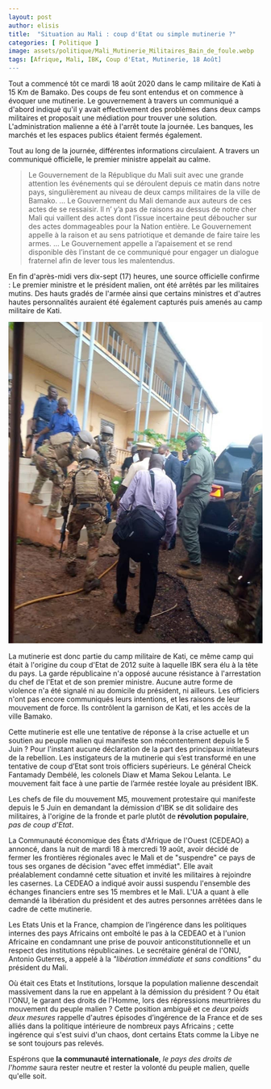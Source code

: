 ```yaml
---
layout: post
author: elisis
title:  "Situation au Mali : coup d'Etat ou simple mutinerie ?"
categories: [ Politique ]
image: assets/politique/Mali_Mutinerie_Militaires_Bain_de_foule.webp
tags: [Afrique, Mali, IBK, Coup d'Etat, Mutinerie, 18 Août]
---
```


Tout a commencé tôt ce mardi 18 août 2020 dans le camp militaire de Kati à 15 Km de Bamako. Des coups de feu sont entendus et on commence à évoquer une mutinerie. Le gouvernement à travers un communiqué a d'abord indiqué qu'il y avait effectivement des problèmes dans deux camps militaires et proposait une médiation pour trouver une solution. L'administration malienne a été à l'arrêt toute la journée. Les banques, les marchés et les espaces publics étaient fermés également.

Tout au long de la journée, différentes informations circulaient. A travers un communiqué officielle, le premier ministre appelait au calme.

> Le Gouvernement de la République du Mali suit avec une grande attention les événements qui se déroulent depuis ce matin dans notre pays, singulièrement au niveau de deux camps militaires de la ville de Bamako. ...
>  Le Gouvernement du Mali demande aux auteurs de ces actes de se ressaisir. Il n’ y’a pas de raisons au dessus de notre cher Mali qui vaillent des actes dont l’issue incertaine peut déboucher sur des actes dommageables pour la Nation entière. Le Gouvernement appelle à la raison et au sens patriotique et demande de faire taire les armes. ...
>   Le Gouvernement appelle a l’apaisement et se rend disponible dès l’instant de ce communiqué pour engager un dialogue fraternel afin de lever tous les malentendus.

En fin d'après-midi vers dix-sept (17) heures, une source officielle confirme : Le premier ministre et le président malien, ont été arrêtés par les militaires mutins. Des hauts gradés de l'armée ainsi que certains ministres et d'autres hautes personnalités auraient été également capturés puis amenés au camp militaire de Kati.

![Arrestation d'IBK et de son premier ministre](/assets/politique/IBK_Arrestation_Kati.jpg)

La mutinerie est donc partie du camp militaire de Kati, ce même camp qui était à l'origine du coup d'Etat de 2012 suite à laquelle IBK sera élu à la tête du pays. La garde républicaine n'a opposé aucune résistance à l'arrestation du chef de l'Etat et de son premier ministre. Aucune autre forme de violence n'a été signalé ni au domicile du président, ni ailleurs. Les officiers n'ont pas encore communiqués leurs intentions, et les raisons de leur mouvement de force. Ils contrôlent la garnison de Kati, et les accès de la ville Bamako. 

Cette mutinerie est elle une tentative de réponse à la crise actuelle et un soutien au peuple malien qui manifeste son mécontentement depuis le 5 Juin ? Pour l'instant aucune déclaration de la part des principaux initiateurs de la rebellion.
Les instigateurs de la mutinerie qui s’est transformé en une tentative de coup d’Etat sont trois officiers supérieurs. Le général Cheick Fantamady Dembélé, les colonels Diaw et Mama Sekou Lelanta. Le mouvement fait face à une partie de l’armée restée loyale au président IBK.

Les chefs de file du mouvement M5, mouvement protestaire qui manifeste depuis le 5 Juin en demandant la démission d'IBK se dit solidaire des militaires, à l'origine de la fronde et parle plutôt de **révolution populaire**, *pas de coup d'Etat*.

La Communauté économique des États d'Afrique de l'Ouest (CEDEAO) a annoncé, dans la nuit de mardi 18 à mercredi 19 août, avoir décidé de fermer les frontières régionales avec le Mali et de "suspendre" ce pays de tous ses organes de décision "avec effet immédiat". Elle avait préalablement condamné cette situation et invité les militaires à rejoindre les casernes. La CEDEAO a indiqué avoir aussi suspendu l'ensemble des échanges financiers entre ses 15 membres et le Mali. L'UA a quant à elle demandé la libération du président et des autres personnes arrêtées dans le cadre de cette mutinerie.

Les Etats Unis et la France, champion de l’ingérence dans les politiques internes des pays Africains ont emboîté le pas à la CEDEAO et à l'union Africaine en condamnant une prise de pouvoir anticonstitutionnelle et un respect des institutions républicaines. Le secrétaire général de l'ONU, Antonio Guterres, a appelé à la _"libération immédiate et sans conditions"_ du président du Mali.

Où était ces Etats et Institutions, lorsque la population malienne descendait massivement dans la rue en appelant à la démission du président ? Ou était l'ONU, le garant des droits de l'Homme, lors des répressions meurtrières du mouvement du peuple malien ? Cette position ambiguë et ce *deux poids deux mesures* rappelle d'autres épisodes d’ingérence de la France et de ses alliés dans la politique intérieure de nombreux pays Africains ; cette ingérence qui s'est suivi d'un chaos, dont certains Etats comme la Libye ne se sont toujours pas relevés. 

Espérons que **la communauté internationale**, *le pays des droits de l'homme* saura rester neutre et rester la volonté du peuple malien, quelle qu'elle soit.





